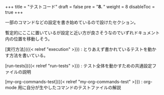 +++
title = "テストコード"
draft = false
pre = "<b>8. </b>"
weight = 8
disableToc = true
+++

一部のコマンドなどの設定を書き始めているので設けたセクション。

暫定的にここに置いているが設定と近い方が良さそうなのでいずれドキュメント内の位置を移動しそう。

[実行方法]({{< relref "execution" >}})
: とりあえず書かれているテストを動かす方法を書いている。

[run-tests]({{< relref "run-tests" >}})
: テスト全体を動かすための共通設定ファイルの説明

[my-org-commands-test]({{< relref "my-org-commands-test" >}})
: org-mode 用に自分が生やしたコマンドのテストファイルの解説
